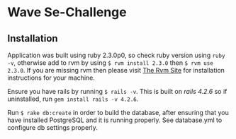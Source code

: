 # Wave Se-Challenge

## Installation

Application was built using ruby 2.3.0p0, so check ruby version using `ruby -v`, otherwise add to rvm by using `$ rvm install 2.3.0` then `$ rvm use 2.3.0`. If you are missing rvm then please visit [The Rvm Site](https://rvm.io/rvm/install) for installation instructions for your machine.

Ensure you have rails by running `$ rails -v`. This is built on _rails 4.2.6_ so if uninstalled, run `gem install rails -v 4.2.6`.

Run `$ rake db:create` in order to build the database, after ensuring that you have installed PostgreSQL and it is running properly. See database.yml to configure db settings properly.